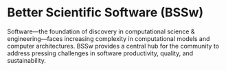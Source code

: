 # Better Scientific Software (BSSw)

Software—the foundation of discovery in computational science & engineering—faces increasing complexity in computational models and computer architectures. BSSw provides a central hub for the community to address pressing challenges in software productivity, quality, and sustainability.

<!---
Slide1 L: ../Articles/Blog/2021-09-CollegevilleReportDay1.md
Slide1 R: ../images/Blog_2109_Collegeville1.png
Slide2 L: ../Articles/Blog/BSSwFellowshipApplicationsOpen2021.md
Slide2 R: ../images/Blog_2108_FellowsAppOpen.png
Slide3 L: ../Articles/Blog/2021-08-registry-best-practices.md 
Slide3 R: ../CuratedContent/ThingsYouShouldNeverDoPartI.md
Slide4 L: ../Articles/Blog/2021-08-IntegratingInterns.md
Slide4 R: ../images/Blog_0821_Interns.png
Slide5 L: ../Articles/Blog/2021-07-BSSwFellows21.md
Slide5 R: ../images/Blog_0720_Fellows.png
Slide6 L: ../CuratedContent/InclusiveNamingInitiative.md
Slide6 R: ../CuratedContent/TenBestPracticesRemoteSwEngg.md
Slide7 L: ../Events/swr-010-training.md 
Slide7 R: ../Events/hpcbp-057-sierra-and-elcapitan-coes.md
--->

<!---
Caution: Blank line after first comment mark (or before last comment mark) causes build failure.
LCM: Saving for use again later

Slide1 L: blog_posts/applications-open-for-the-2022-bssw-fellowship-program
Slide1 R: images/raw/master/Blog_2108_FellowsAppOpen.png
Slide2 L: blog_posts/effectively-integrating-interns-into-research-teams
Slide2 R: images/raw/master/Blog_0821_Interns.png
Slide3 L: blog_posts/2020-bssw-fellows-projects-and-perspectives
Slide3 R: images/raw/master/Blog_0720_Fellows.png
Slide4 L: blog_posts/improving-team-practices-with-rateyourproject-org
Slide4 R: images/raw/master/Blog_0721_PSIPhero_b.png
Slide5 L: blog_posts/e4s-extreme-scale-scientific-software-stack
Slide5 R: items/inclusive-naming-initiative
Slide6 L: items/debugging-books-to-help-you-get-started
Slide6 R: items/the-10-best-practices-for-remote-software-engineering
Slide7 L: events/webinar-what-i-learned-from-20-years-of-leading-open-source-projects
Slide7 R: events/survey-on-testing-research-software

--->

<!---
[Site Overview](SiteOverview.md)

[Communities Overview](CommunitiesOverview.md)

[Intro to CSE](IntroToCse.md)

[Intro to HPC](IntroToHpc.md)

--->
